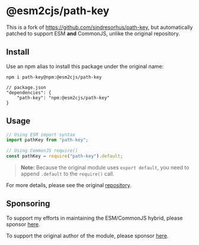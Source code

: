 # @esm2cjs/path-key

This is a fork of https://github.com/sindresorhus/path-key, but automatically patched to support ESM **and** CommonJS, unlike the original repository.

## Install

Use an npm alias to install this package under the original name:

```
npm i path-key@npm:@esm2cjs/path-key
```

```jsonc
// package.json
"dependencies": {
    "path-key": "npm:@esm2cjs/path-key"
}
```

## Usage

```js
// Using ESM import syntax
import pathKey from "path-key";

// Using CommonJS require()
const pathKey = require("path-key").default;
```

> **Note:**
> Because the original module uses `export default`, you need to append `.default` to the `require()` call.

For more details, please see the original [repository](https://github.com/sindresorhus/path-key).

## Sponsoring

To support my efforts in maintaining the ESM/CommonJS hybrid, please sponsor [here](https://github.com/sponsors/AlCalzone).

To support the original author of the module, please sponsor [here](https://github.com/sindresorhus/path-key).
